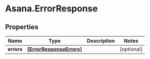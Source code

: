 # Asana.ErrorResponse

## Properties
Name | Type | Description | Notes
------------ | ------------- | ------------- | -------------
**errors** | [**[ErrorResponseErrors]**](ErrorResponseErrors.md) |  | [optional] 
